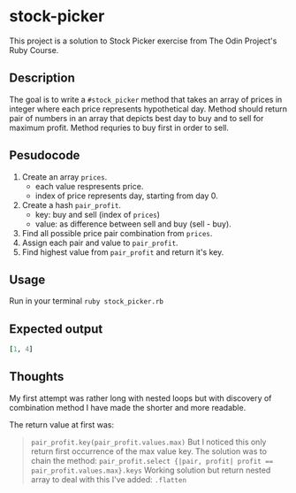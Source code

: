 # stock-picker
This project is a solution to Stock Picker exercise from The Odin Project's Ruby Course.

## Description
The goal is to write a `#stock_picker` method that takes an array of prices in integer where each price represents hypothetical day. Method should return pair of numbers in an array that depicts best day to buy and to sell for maximum profit. Method requries to buy first in order to sell. 

## Pesudocode
1. Create an array `prices`.
    - each value respresents price.
    - index of price represents day, starting from day 0.
2. Create a hash `pair_profit`.
    - key: buy and sell (index of `prices`)
    - value: as difference between sell and buy (sell - buy).
3. Find all possible price pair combination from `prices`.
4. Assign each pair and value to `pair_profit`.
5. Find highest value from `pair_profit` and return it's key. 

## Usage
Run in your terminal `ruby stock_picker.rb`

## Expected output
```ruby
[1, 4]
```

## Thoughts
My first attempt was rather long with nested loops but with discovery of combination method I have made the shorter and more readable. 

The return value at first was:
> `pair_profit.key(pair_profit.values.max)`
But I noticed this only return first occurrence of the max value key. The solution was to chain the method:
>`pair_profit.select {|pair, profit| profit == pair_profit.values.max}.keys`
Working solution but return nested array to deal with this I've added:
> `.flatten`



